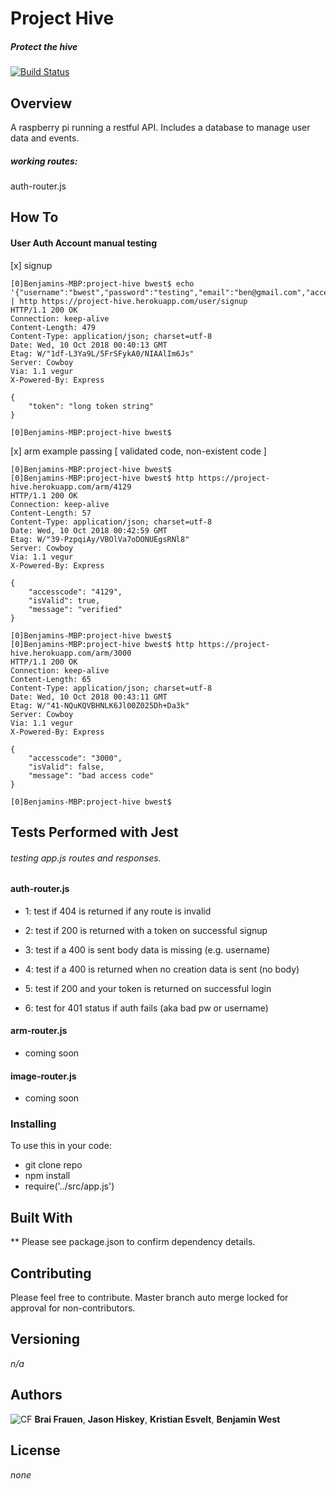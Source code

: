 # Project Hive
##### Protect the hive
[![Build Status](https://travis-ci.com/bgwest/project-hive.svg?branch=development)](https://travis-ci.com/bgwest/project-hive)
## Overview

A raspberry pi running a restful API. Includes a database to manage user data and events.

##### working routes:

auth-router.js

## How To

#### User Auth Account manual testing

[x] signup

```
[0]Benjamins-MBP:project-hive bwest$ echo '{"username":"bwest","password":"testing","email":"ben@gmail.com","accesscode":"4129"}' | http https://project-hive.herokuapp.com/user/signup
HTTP/1.1 200 OK
Connection: keep-alive
Content-Length: 479
Content-Type: application/json; charset=utf-8
Date: Wed, 10 Oct 2018 00:40:13 GMT
Etag: W/"1df-L3Ya9L/5FrSFykA0/NIAAlIm6Js"
Server: Cowboy
Via: 1.1 vegur
X-Powered-By: Express

{
    "token": "long token string"
}

[0]Benjamins-MBP:project-hive bwest$ 
```

[x] arm example passing [ validated code, non-existent code ]

```
[0]Benjamins-MBP:project-hive bwest$ 
[0]Benjamins-MBP:project-hive bwest$ http https://project-hive.herokuapp.com/arm/4129
HTTP/1.1 200 OK
Connection: keep-alive
Content-Length: 57
Content-Type: application/json; charset=utf-8
Date: Wed, 10 Oct 2018 00:42:59 GMT
Etag: W/"39-PzpqiAy/VBOlVa7oDONUEgsRNl8"
Server: Cowboy
Via: 1.1 vegur
X-Powered-By: Express

{
    "accesscode": "4129",
    "isValid": true,
    "message": "verified"
}

[0]Benjamins-MBP:project-hive bwest$ 
[0]Benjamins-MBP:project-hive bwest$ http https://project-hive.herokuapp.com/arm/3000
HTTP/1.1 200 OK
Connection: keep-alive
Content-Length: 65
Content-Type: application/json; charset=utf-8
Date: Wed, 10 Oct 2018 00:43:11 GMT
Etag: W/"41-NQuKQVBHNLK6Jl00Z025Dh+Da3k"
Server: Cowboy
Via: 1.1 vegur
X-Powered-By: Express

{
    "accesscode": "3000",
    "isValid": false,
    "message": "bad access code"
}

[0]Benjamins-MBP:project-hive bwest$
```


## Tests Performed with Jest

###### testing app.js routes and responses.

#### auth-router.js

* 1: test if 404 is returned if any route is invalid

* 2: test if 200 is returned with a token on successful signup

* 3: test if a 400 is sent body data is missing (e.g. username)

* 4: test if a 400 is returned when no creation data is sent (no body)

* 5: test if 200 and your token is returned on successful login

* 6: test for 401 status if auth fails (aka bad pw or username)

#### arm-router.js

* coming soon

#### image-router.js

* coming soon

### Installing

To use this in your code:

- git clone repo 
- npm install 
- require('../src/app.js')

## Built With

** Please see package.json to confirm dependency details.

## Contributing

Please feel free to contribute. Master branch auto merge locked for approval for non-contributors.

## Versioning

*n/a*

## Authors

![CF](http://i.imgur.com/7v5ASc8.png) **Brai Frauen**, **Jason Hiskey**, **Kristian Esvelt**, **Benjamin West**

## License

*none*
